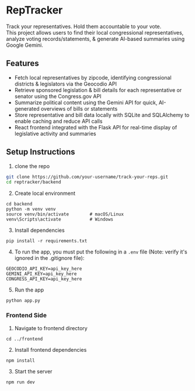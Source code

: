 # RepTracker
Track your representatives. Hold them accountable to your vote.  
This project allows users to find their local congressional representatives, analyze voting records/statements, & generate AI-based summaries using Google Gemini.

## Features

- Fetch local representatives by zipcode, identifying congressional districts & legislators via the Geocodio API  
- Retrieve sponsored legislation & bill details for each representative or senator using the Congress.gov API  
- Summarize political content using the Gemini API for quick, AI-generated overviews of bills or statements  
- Store representative and bill data locally with SQLite and SQLAlchemy to enable caching and reduce API calls  
- React frontend integrated with the Flask API for real-time display of legislative activity and summaries


## Setup Instructions
1. clone the repo
```bash
git clone https://github.com/your-username/track-your-reps.git
cd reptracker/backend
```
2. Create local environment
```
cd backend
python -m venv venv
source venv/bin/activate        # macOS/Linux
venv\Scripts\activate           # Windows
```
3. Install dependencies
```
pip install -r requirements.txt
```
4. To run the app, you must put the following in a `.env` file (Note: verify it's ignored in the .gitignore file):
```
GEOCODIO_API_KEY=api_key_here 
GEMINI_API_KEY=api_key_here
CONGRESS_API_KEY=api_key_here
```
5. Run the app
```
python app.py
```
### Frontend Side
1. Navigate to frontend directory
```
cd ../frontend
```
2. Install frontend dependencies
```
npm install
```
3. Start the server
```
npm run dev
```

